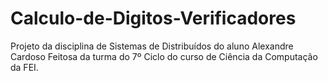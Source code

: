 # Calculo-de-Digitos-Verificadores
Projeto da disciplina de Sistemas de Distribuídos do aluno Alexandre Cardoso Feitosa da turma do 7º Ciclo do curso de Ciência da Computação da FEI.
